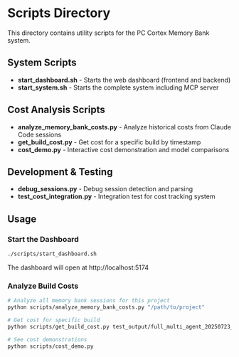 # Scripts Directory

This directory contains utility scripts for the PC Cortex Memory Bank system.

## System Scripts
- **start_dashboard.sh** - Starts the web dashboard (frontend and backend)
- **start_system.sh** - Starts the complete system including MCP server

## Cost Analysis Scripts
- **analyze_memory_bank_costs.py** - Analyze historical costs from Claude Code sessions
- **get_build_cost.py** - Get cost for a specific build by timestamp
- **cost_demo.py** - Interactive cost demonstration and model comparisons

## Development & Testing
- **debug_sessions.py** - Debug session detection and parsing
- **test_cost_integration.py** - Integration test for cost tracking system

## Usage

### Start the Dashboard
```bash
./scripts/start_dashboard.sh
```
The dashboard will open at http://localhost:5174

### Analyze Build Costs
```bash
# Analyze all memory bank sessions for this project
python scripts/analyze_memory_bank_costs.py "/path/to/project"

# Get cost for specific build
python scripts/get_build_cost.py test_output/full_multi_agent_20250723_014644/

# See cost demonstrations
python scripts/cost_demo.py
```